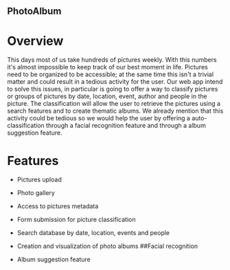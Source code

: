 ## PhotoAlbum



# Overview

This days most of us take hundreds of pictures weekly. With this numbers it's almost impossible to keep track of our best moment in life. Pictures need to be organized to be accessible; at the same time this isn't a trivial matter and could result in a tedious activity for the user.
Our web app intend to solve this issues, in particular is going to offer a way to classify pictures or groups of pictures by date, location, event, author and people in the picture. The classification will allow the user to retrieve the pictures using a search features and to create thematic albums. We already mention that this activity could be tedious so we would help the user by offering a auto-classification through a facial recognition feature and through a album suggestion feature.



# Features

* Pictures upload

* Photo gallery
* Access to pictures metadata

* Form submission for picture classification

* Search database by date, location, events and people

* Creation and visualization of photo albums
##Facial recognition

* Album suggestion feature